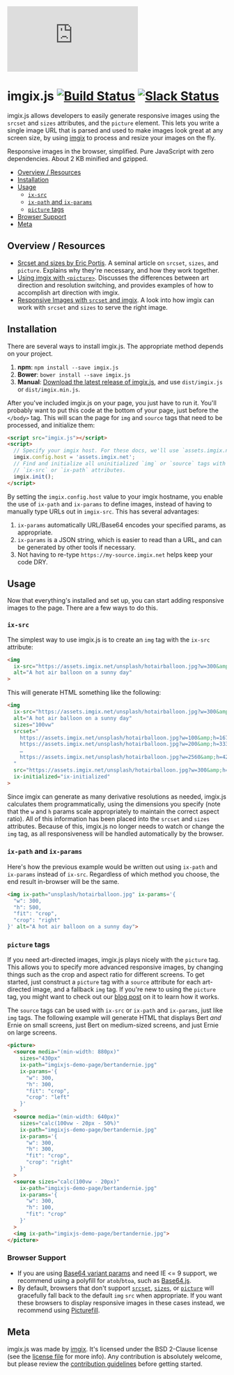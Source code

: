 ![imgix logo](https://assets.imgix.net/imgix-logo-web-2014.pdf?page=2&fm=png&w=120)

# imgix.js [![Build Status](https://travis-ci.org/imgix/imgix.js.svg?branch=master)](https://travis-ci.org/imgix/imgix.js) [![Slack Status](http://slack.imgix.com/badge.svg)](http://slack.imgix.com)

imgix.js allows developers to easily generate responsive images using the `srcset` and `sizes` attributes, and the `picture` element. This lets you write a single image URL that is parsed and used to make images look great at any screen size, by using [imgix](https://imgix.com) to process and resize your images on the fly.

Responsive images in the browser, simplified. Pure JavaScript with zero dependencies. About 2 KB minified and gzipped.

* [Overview / Resources](#overview-and-resources)
* [Installation](#installation)
* [Usage](#usage)
  * [`ix-src`](#ix-src)
  * [`ix-path` and `ix-params`](#ix-path-and-ix-params)
  * [`picture` tags](#picture-tags)
* [Browser Support](#browser-support)
* [Meta](#meta)


<a name="overview-and-resources"></a>
## Overview / Resources

* [Srcset and sizes by Eric Portis](https://ericportis.com/posts/2014/srcset-sizes/). A seminal article on `srcset`, `sizes`, and `picture`. Explains why they're necessary, and how they work together.
* [Using imgix with `<picture>`](https://docs.imgix.com/tutorials/using-imgix-picture-element). Discusses the differences between art direction and resolution switching, and provides examples of how to accomplish art direction with imgix.
* [Responsive Images with `srcset` and imgix](https://docs.imgix.com/tutorials/responsive-images-srcset-imgix). A look into how imgix can work with `srcset` and `sizes` to serve the right image.


<a name="installation"></a>
## Installation

There are several ways to install imgix.js. The appropriate method depends on your project.

1. **npm**: `npm install --save imgix.js`
2. **Bower**: `bower install --save imgix.js`
3. **Manual**: [Download the latest release of imgix.js](https://github.com/imgix/imgix.js/releases/latest), and use `dist/imgix.js` or `dist/imgix.min.js`.

After you've included imgix.js on your page, you just have to run it. You'll probably want to put this code at the bottom of your page, just before the `</body>` tag. This will scan the page for `img` and `source` tags that need to be processed, and initialize them:

``` html
<script src="imgix.js"></script>
<script>
  // Specify your imgix host. For these docs, we'll use `assets.imgix.net`.
  imgix.config.host = 'assets.imgix.net';
  // Find and initialize all uninitialized `img` or `source` tags with
  // `ix-src` or `ix-path` attributes.
  imgix.init();
</script>
```

By setting the `imgix.config.host` value to your imgix hostname, you enable the use of `ix-path` and `ix-params` to define images, instead of having to manually type URLs out in `imgix-src`. This has several advantages:

1. `ix-params` automatically URL/Base64 encodes your specified params, as appropriate.
2. `ix-params` is a JSON string, which is easier to read than a URL, and can be generated by other tools if necessary.
3. Not having to re-type `https://my-source.imgix.net` helps keep your code DRY.


<a name="usage"></a>
## Usage

Now that everything's installed and set up, you can start adding responsive images to the page. There are a few ways to do this.

<a name="ix-src"></a>
### `ix-src`

The simplest way to use imgix.js is to create an `img` tag with the `ix-src` attribute:

``` html
<img
  ix-src="https://assets.imgix.net/unsplash/hotairballoon.jpg?w=300&amp;h=500&amp;fit=crop&amp;crop=right"
  alt="A hot air balloon on a sunny day"
>
```

This will generate HTML something like the following:

``` html
<img
  ix-src="https://assets.imgix.net/unsplash/hotairballoon.jpg?w=300&amp;h=500&amp;fit=crop&amp;crop=right"
  alt="A hot air balloon on a sunny day"
  sizes="100vw"
  srcset="
    https://assets.imgix.net/unsplash/hotairballoon.jpg?w=100&amp;h=167&amp;fit=crop&amp;crop=right 100w,
    https://assets.imgix.net/unsplash/hotairballoon.jpg?w=200&amp;h=333&amp;fit=crop&amp;crop=right 200w,
    …
    https://assets.imgix.net/unsplash/hotairballoon.jpg?w=2560&amp;h=4267&amp;fit=crop&amp;crop=right 2560w
  "
  src="https://assets.imgix.net/unsplash/hotairballoon.jpg?w=300&amp;h=500&amp;fit=crop&amp;crop=right"
  ix-initialized="ix-initialized"
>
```

Since imgix can generate as many derivative resolutions as needed, imgix.js calculates them programmatically, using the dimensions you specify (note that the `w` and `h` params scale appropriately to maintain the correct aspect ratio). All of this information has been placed into the `srcset` and `sizes` attributes. Because of this, imgix.js no longer needs to watch or change the `img` tag, as all responsiveness will be handled automatically by the browser.


<a name="ix-path-and-ix-params"></a>
### `ix-path` and `ix-params`

Here's how the previous example would be written out using `ix-path` and `ix-params` instead of `ix-src`. Regardless of which method you choose, the end result in-browser will be the same.

``` html
<img ix-path="unsplash/hotairballoon.jpg" ix-params='{
  "w": 300,
  "h": 500,
  "fit": "crop",
  "crop": "right"
}' alt="A hot air balloon on a sunny day">
```

<a name="picture-tags"></a>
### `picture` tags

If you need art-directed images, imgix.js plays nicely with the `picture` tag. This allows you to specify more advanced responsive images, by changing things such as the crop and aspect ratio for different screens. To get started, just construct a `picture` tag with a `source` attribute for each art-directed image, and a fallback `img` tag. If you're new to using the `picture` tag, you might want to check out our [blog post](https://docs.imgix.com/tutorials/using-imgix-picture-element) on it to learn how it works.

The `source` tags can be used with `ix-src` or `ix-path` and `ix-params`, just like `img` tags. The following example will generate HTML that displays Bert _and_ Ernie on small screens, just Bert on medium-sized screens, and just Ernie on large screens.

``` html
<picture>
  <source media="(min-width: 880px)"
    sizes="430px"
    ix-path="imgixjs-demo-page/bertandernie.jpg"
    ix-params='{
      "w": 300,
      "h": 300,
      "fit": "crop",
      "crop": "left"
    }'
  >
  <source media="(min-width: 640px)"
    sizes="calc(100vw - 20px - 50%)"
    ix-path="imgixjs-demo-page/bertandernie.jpg"
    ix-params='{
      "w": 300,
      "h": 300,
      "fit": "crop",
      "crop": "right"
    }'
  >
  <source sizes="calc(100vw - 20px)"
    ix-path="imgixjs-demo-page/bertandernie.jpg"
    ix-params='{
      "w": 300,
      "h": 100,
      "fit": "crop"
    }'
  >
  <img ix-path="imgixjs-demo-page/bertandernie.jpg">
</picture>
```


<a name="browser-support"></a>
### Browser Support

* If you are using [Base64 variant params](https://docs.imgix.com/apis/url#base64-variants) and need IE <= 9 support, we recommend using a polyfill for `atob`/`btoa`, such as [Base64.js](https://github.com/davidchambers/Base64.js).
* By default, browsers that don't support [`srcset`](http://caniuse.com/#feat=srcset), [`sizes`](http://caniuse.com/#feat=srcset), or [`picture`](http://caniuse.com/#feat=picture) will gracefully fall back to the default `img` `src` when appropriate. If you want these browsers to display responsive images in these cases instead, we recommend using [Picturefill](https://github.com/scottjehl/picturefill).

<a name="meta"></a>
## Meta

imgix.js was made by [imgix](http://imgix.com). It's licensed under the BSD 2-Clause license (see the [license file](https://github.com/imgix/imgix.js/blob/master/LICENSE.md) for more info). Any contribution is absolutely welcome, but please review the [contribution guidelines](https://github.com/imgix/imgix.js/blob/master/CONTRIBUTING.md) before getting started.
